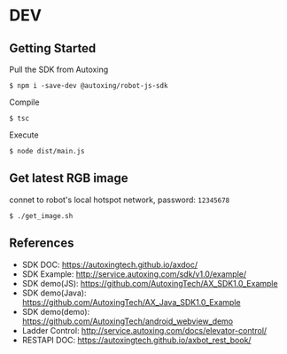 # DEV

## Getting Started

Pull the SDK from Autoxing
```
$ npm i -save-dev @autoxing/robot-js-sdk
```

Compile
```
$ tsc
```

Execute
```
$ node dist/main.js
```

## Get latest RGB image
connet to robot's local hotspot network, password: ```12345678```
```
$ ./get_image.sh
```

## References
- SDK DOC: https://autoxingtech.github.io/axdoc/
- SDK Example: http://service.autoxing.com/sdk/v1.0/example/
- SDK demo(JS): https://github.com/AutoxingTech/AX_SDK1.0_Example
- SDK demo(Java): https://github.com/AutoxingTech/AX_Java_SDK1.0_Example
- SDK demo(demo): https://github.com/AutoxingTech/android_webview_demo
- Ladder Control: http://service.autoxing.com/docs/elevator-control/
- RESTAPI DOC: https://autoxingtech.github.io/axbot_rest_book/